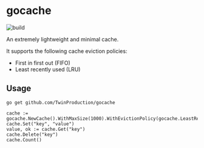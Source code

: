 # gocache

![build](https://github.com/TwinProduction/gocache/workflows/build/badge.svg?branch=master)

An extremely lightweight and minimal cache.

It supports the following cache eviction policies: 
- First in first out (FIFO)
- Least recently used (LRU)


## Usage

```
go get github.com/TwinProduction/gocache
```

```golang
cache := gocache.NewCache().WithMaxSize(1000).WithEvictionPolicy(gocache.LeastRecentlyUsed)
cache.Set("key", "value")
value, ok := cache.Get("key")
cache.Delete("key")
cache.Count()
```